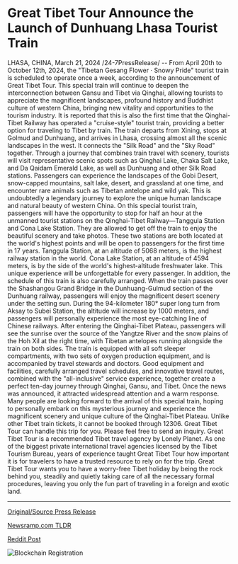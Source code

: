 # Great Tibet Tour Announce the Launch of Dunhuang Lhasa Tourist Train

LHASA, CHINA, March 21, 2024 /24-7PressRelease/ -- From April 20th to October 12th, 2024, the "Tibetan Gesang Flower · Snowy Pride" tourist train is scheduled to operate once a week, according to the announcement of Great Tibet Tour. This special train will continue to deepen the interconnection between Gansu and Tibet via Qinghai, allowing tourists to appreciate the magnificent landscapes, profound history and Buddhist culture of western China, bringing new vitality and opportunities to the tourism industry.  It is reported that this is also the first time that the Qinghai-Tibet Railway has operated a "cruise-style" tourist train, providing a better option for traveling to Tibet by train. The train departs from Xining, stops at Golmud and Dunhuang, and arrives in Lhasa, crossing almost all the scenic landscapes in the west. It connects the "Silk Road" and the "Sky Road" together. Through a journey that combines train travel with scenery, tourists will visit representative scenic spots such as Qinghai Lake, Chaka Salt Lake, and Da Qaidam Emerald Lake, as well as Dunhuang and other Silk Road stations. Passengers can experience the landscapes of the Gobi Desert, snow-capped mountains, salt lake, desert, and grassland at one time, and encounter rare animals such as Tibetan antelope and wild yak. This is undoubtedly a legendary journey to explore the unique human landscape and natural beauty of western China.  On this special tourist train, passengers will have the opportunity to stop for half an hour at the unmanned tourist stations on the Qinghai-Tibet Railway—Tanggula Station and Cona Lake Station. They are allowed to get off the train to enjoy the beautiful scenery and take photos. These two stations are both located at the world's highest points and will be open to passengers for the first time in 17 years. Tanggula Station, at an altitude of 5068 meters, is the highest railway station in the world. Cona Lake Station, at an altitude of 4594 meters, is by the side of the world's highest-altitude freshwater lake. This unique experience will be unforgettable for every passenger.  In addition, the schedule of this train is also carefully arranged. When the train passes over the Shashangou Grand Bridge in the Dunhuang-Gulmud section of the Dunhuang railway, passengers will enjoy the magnificent desert scenery under the setting sun. During the 94-kilometer 180° super long turn from Aksay to Subei Station, the altitude will increase by 1000 meters, and passengers will personally experience the most eye-catching line of Chinese railways. After entering the Qinghai-Tibet Plateau, passengers will see the sunrise over the source of the Yangtze River and the snow plains of the Hoh Xil at the right time, with Tibetan antelopes running alongside the train on both sides.  The train is equipped with all soft sleeper compartments, with two sets of oxygen production equipment, and is accompanied by travel stewards and doctors. Good equipment and facilities, carefully arranged travel schedules, and innovative travel routes, combined with the "all-inclusive" service experience, together create a perfect ten-day journey through Qinghai, Gansu, and Tibet.  Once the news was announced, it attracted widespread attention and a warm response. Many people are looking forward to the arrival of this special train, hoping to personally embark on this mysterious journey and experience the magnificent scenery and unique culture of the Qinghai-Tibet Plateau. Unlike other Tibet train tickets, it cannot be booked through 12306. Great Tibet Tour can handle this trip for you. Please feel free to send an inquiry.  Great Tibet Tour is a recommended Tibet travel agency by Lonely Planet. As one of the biggest private international travel agencies licensed by the Tibet Tourism Bureau, years of experience taught Great Tibet Tour how important it is for travelers to have a trusted resource to rely on for the trip. Great Tibet Tour wants you to have a worry-free Tibet holiday by being the rock behind you, steadily and quietly taking care of all the necessary formal procedures, leaving you only the fun part of traveling in a foreign and exotic land. 

---

[Original/Source Press Release](https://www.24-7pressrelease.com/press-release/509403/great-tibet-tour-announce-the-launch-of-dunhuang-lhasa-tourist-train)
                    

[Newsramp.com TLDR](None) 



[Reddit Post](https://www.reddit.com/r/TravelAndLeisureNews/comments/1bk0pua/great_tibet_tour_launches_new_tourist_train_to/) 



![Blockchain Registration](https://cdn.newsramp.app/24-7PressRelease/qrcode/243/21/ninoFph1.webp)